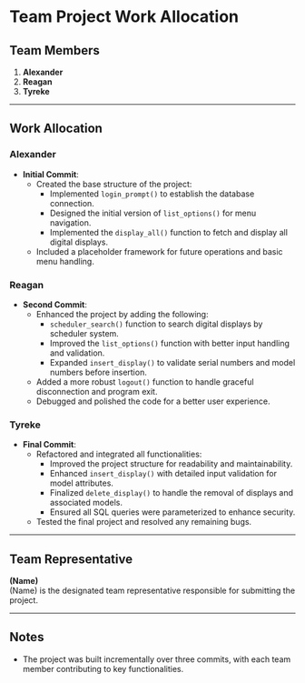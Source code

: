 # Team Project Work Allocation

## Team Members
1. **Alexander**
2. **Reagan**
3. **Tyreke**

---

## Work Allocation

### Alexander
- **Initial Commit**:
  - Created the base structure of the project:
    - Implemented `login_prompt()` to establish the database connection.
    - Designed the initial version of `list_options()` for menu navigation.
    - Implemented the `display_all()` function to fetch and display all digital displays.
  - Included a placeholder framework for future operations and basic menu handling.

### Reagan
- **Second Commit**:
  - Enhanced the project by adding the following:
    - `scheduler_search()` function to search digital displays by scheduler system.
    - Improved the `list_options()` function with better input handling and validation.
    - Expanded `insert_display()` to validate serial numbers and model numbers before insertion.
  - Added a more robust `logout()` function to handle graceful disconnection and program exit.
  - Debugged and polished the code for a better user experience.

### Tyreke
- **Final Commit**:
  - Refactored and integrated all functionalities:
    - Improved the project structure for readability and maintainability.
    - Enhanced `insert_display()` with detailed input validation for model attributes.
    - Finalized `delete_display()` to handle the removal of displays and associated models.
    - Ensured all SQL queries were parameterized to enhance security.
  - Tested the final project and resolved any remaining bugs.

---

## Team Representative
**(Name)**  
(Name) is the designated team representative responsible for submitting the project.

---

## Notes
- The project was built incrementally over three commits, with each team member contributing to key functionalities.
